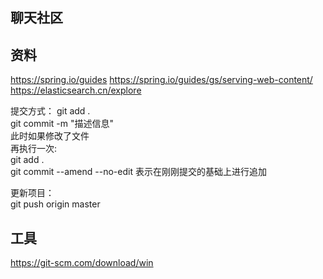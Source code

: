 ## 聊天社区

## 资料
https://spring.io/guides
https://spring.io/guides/gs/serving-web-content/
https://elasticsearch.cn/explore

提交方式：
git add . <br>
git commit -m "描述信息" <br>
此时如果修改了文件 <br>
再执行一次:<br>
git add . <br>
git commit --amend --no-edit 表示在刚刚提交的基础上进行追加<br>

更新项目：<br>
git push origin master

## 工具
https://git-scm.com/download/win

